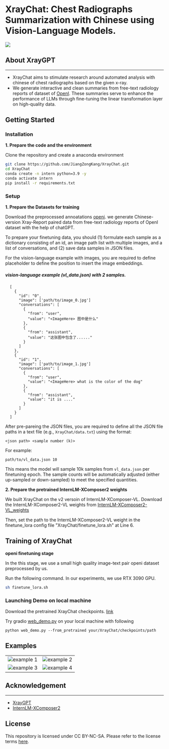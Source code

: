 # XrayChat: Chest Radiographs Summarization with Chinese using Vision-Language Models.
![](https://i.imgur.com/waxVImv.png)

## About XrayGPT
<hr>

+ XrayChat aims to stimulate research around automated analysis with chinese of chest radiographs based on the given x-ray. 
+ We generate interactive and clean summaries from free-text radiology reports of dataset of [OpenI](https://openi.nlm.nih.gov/faq#collection). These summaries serve to enhance the performance of LLMs through fine-tuning the linear transformation layer on high-quality data.


## Getting Started
### Installation

**1. Prepare the code and the environment**

Clone the repository and create a anaconda environment

```bash
git clone https://github.com/JiangZongKang/XrayChat.git
cd XrayChat
conda create -n intern python=3.9 -y
conda activate intern
pip install -r requirements.txt
```

### Setup

**1. Prepare the Datasets for training**

Download the preprocessed annoatations [openi](https://openi.nlm.nih.gov/faq#collection). we generate Chinese-version Xray-Report paired data from free-text radiology reports of OpenI dataset with the help of chatGPT.

To prepare your finetuning data, you should (1) formulate each sample as a dictionary consisting of an id, an image path list with multiple images, and a list of conversations, and (2) save data samples in JSON files.

For the vision-language example with images, you are required to define placeholder <ImageHere> to define the position to insert the image embeddings.

##### vision-language example (vl_data.json) with 2 samples.

```
  [
    {
      "id": "0",
      "image": ['path/to/image_0.jpg']
      "conversations": [
        {
          "from": "user",
          "value": "<ImageHere> 图中是什么"
        },
        {
          "from": "assistant",
          "value": "这张图中包含了......"
        }
      ]
    },
    {
      "id": "1",
      "image": ['path/to/image_1.jpg']
      "conversations": [
        {
          "from": "user",
          "value": "<ImageHere> what is the color of the dog"
        },
        {
          "from": "assistant",
          "value": "it is ...."
        }
      ]
    }
  ]
```

After pre-pareing the JSON files, you are required to define all the JSON file paths in a text file (e.g., `XrayChat/data.txt`) using the format:

```
<json path> <sample number (k)>
```

For example:

```
path/to/vl_data.json 10
```

This means the model will sample 10k samples from `vl_data.json` per finetuning epoch. The sample counts will be automatically adjusted (either up-sampled or down-sampled) to meet the specified quantities.


**2. Prepare the pretrained InternLM-XComposer2 weights**

We built XrayChat on the v2 versoin of InternLM-XComposer-VL.
Download the InternLM-XComposer2-VL weights from [InternLM-XComposer2-VL_weights](https://huggingface.co/internlm/internlm-xcomposer2-vl-7b)

Then, set the path to the InternLM-XComposer2-VL weight in the finetune_lora config file "XrayChat/finetune_lora.sh" at Line 6.

## Training of XrayChat

**openi finetuning stage**

In the this stage, we use a small high quality image-text pair openi dataset preprocessed by us.

Run the following command. In our experiments, we use RTX 3090 GPU.

```bash
sh finetune_lora.sh
```

### Launching Demo on local machine

Download the pretrained XrayChat checkpoints. [link](https://openxlab.org.cn/models/detail/zongkang/XrayChat)

Try gradio [web_demo.py](web_demo.py) on your local machine with following

```
python web_demo.py --from_pretrained your/XrayChat/checkpoints/path
```

## Examples
  |   |   |
:-------------------------:|:-------------------------:
![example 1](images/image1.jpg) |  ![example 2](images/image2.jpg)
![example 3](images/image3.jpg)  |  ![example 4](images/image4.jpg)


## Acknowledgement
<hr>

+ [XrayGPT](https://github.com/mbzuai-oryx/XrayGPT)  
+ [InternLM-XComposer2](https://github.com/InternLM/InternLM-XComposer) 


## License
This repository is licensed under CC BY-NC-SA. Please refer to the license terms [here](https://creativecommons.org/licenses/by-nc-sa/4.0/).